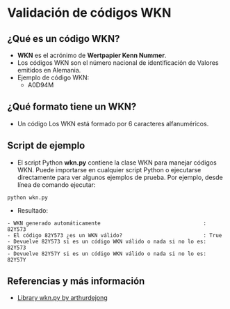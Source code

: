 # Validación de códigos WKN

## ¿Qué es un código WKN?

- **WKN** es el acrónimo de **Wertpapier Kenn Nummer**.
- Los códigos WKN son el número nacional de identificación de Valores emitidos en Alemania.
- Ejemplo de código WKN:
    - A0D94M

## ¿Qué formato tiene un WKN?

- Un código Los WKN está formado por 6 caracteres alfanuméricos.

## Script de ejemplo

- El script Python **wkn.py** contiene la clase WKN para manejar códigos WKN. Puede importarse en cualquier script Python o ejecutarse directamente para ver algunos ejemplos de prueba. Por ejemplo, desde línea de comando ejecutar:
```
python wkn.py
```
- Resultado:
```
- WKN generado automáticamente                                 : 82Y573
- El código 82Y573 ¿es un WKN válido?                          : True
- Devuelve 82Y573 si es un código WKN válido o nada si no lo es: 82Y573
- Devuelve 82Y57Y si es un código WKN válido o nada si no lo es: 82Y57Y
```

## Referencias y más información

- [Library wkn.py by arthurdejong](https://github.com/arthurdejong/python-stdnum/blob/master/stdnum/de/wkn.py)
